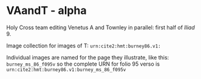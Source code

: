 # VAandT - alpha

Holy Cross team editing Venetus A and Townley in parallel:  first half of *Iliad* 9.


Image collection for images of T: 
`urn:cite2:hmt:burney86.v1:`

Individual images are named for the page they illustrate, like this: `burney_ms_86_f095v` so the complete URN for folio 95 verso is `urn:cite2:hmt:burney86.v1:burney_ms_86_f095v`
